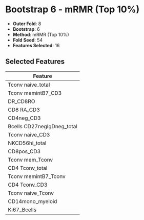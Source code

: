 # Bootstrap 6 - mRMR (Top 10%)

- **Outer Fold**: 8
- **Bootstrap**: 6
- **Method**: mRMR (Top 10%)
- **Fold Seed**: 54
- **Features Selected**: 16

## Selected Features

| Feature |
|---------|
| Tconv naive_total |
| Tconv memintB7_CD3 |
| DR_CD8RO |
| CD8 RA_CD3 |
| CD4neg_CD3 |
| Bcells CD27negIgDneg_total |
| Tconv naive_CD3 |
| NKCD56hi_total |
| CD8pos_CD3 |
| Tconv mem_Tconv |
| CD4 Tconv_total |
| Tconv memintB7_Tconv |
| CD4 Tconv_CD3 |
| Tconv naive_Tconv |
| CD14mono_myeloid |
| Ki67_Bcells |
